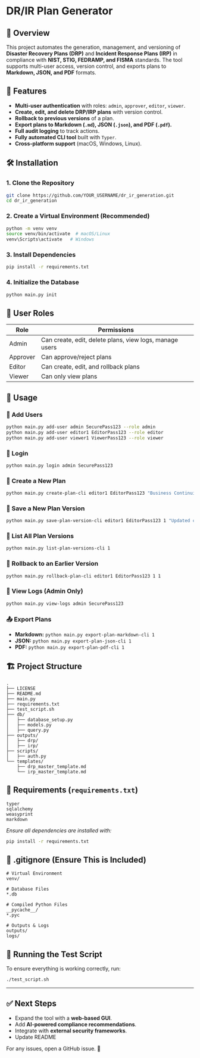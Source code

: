 # DR/IR Plan Generator

## 📌 Overview
This project automates the generation, management, and versioning of **Disaster Recovery Plans (DRP)** and **Incident Response Plans (IRP)** in compliance with **NIST, STIG, FEDRAMP, and FISMA** standards. The tool supports multi-user access, version control, and exports plans to **Markdown, JSON, and PDF** formats.

## 🚀 Features
- **Multi-user authentication** with roles: `admin`, `approver`, `editor`, `viewer`.
- **Create, edit, and delete DRP/IRP plans** with version control.
- **Rollback to previous versions** of a plan.
- **Export plans to Markdown (`.md`), JSON (`.json`), and PDF (`.pdf`).**
- **Full audit logging** to track actions.
- **Fully automated CLI tool** built with `Typer`.
- **Cross-platform support** (macOS, Windows, Linux).

## 🛠 Installation

### **1. Clone the Repository**
```bash
git clone https://github.com/YOUR_USERNAME/dr_ir_generation.git
cd dr_ir_generation
```

### **2. Create a Virtual Environment (Recommended)**
```bash
python -m venv venv
source venv/bin/activate  # macOS/Linux
venv\Scripts\activate   # Windows
```

### **3. Install Dependencies**
```bash
pip install -r requirements.txt
```

### **4. Initialize the Database**
```bash
python main.py init
```

## 🔑 User Roles
| Role      | Permissions |
|-----------|------------|
| Admin     | Can create, edit, delete plans, view logs, manage users |
| Approver  | Can approve/reject plans |
| Editor    | Can create, edit, and rollback plans |
| Viewer    | Can only view plans |

## 📌 Usage

### **👤 Add Users**
```bash
python main.py add-user admin SecurePass123 --role admin
python main.py add-user editor1 EditorPass123 --role editor
python main.py add-user viewer1 ViewerPass123 --role viewer
```

### **🔑 Login**
```bash
python main.py login admin SecurePass123
```

### **📄 Create a New Plan**
```bash
python main.py create-plan-cli editor1 EditorPass123 "Business Continuity Plan" drp "Initial test content"
```

### **📝 Save a New Plan Version**
```bash
python main.py save-plan-version-cli editor1 EditorPass123 1 "Updated content for DRP"
```

### **📜 List All Plan Versions**
```bash
python main.py list-plan-versions-cli 1
```

### **🔄 Rollback to an Earlier Version**
```bash
python main.py rollback-plan-cli editor1 EditorPass123 1 1
```

### **📑 View Logs (Admin Only)**
```bash
python main.py view-logs admin SecurePass123
```

### **📤 Export Plans**
- **Markdown:** `python main.py export-plan-markdown-cli 1`
- **JSON:** `python main.py export-plan-json-cli 1`
- **PDF:** `python main.py export-plan-pdf-cli 1`

## 🏗 Project Structure
```
.
├── LICENSE
├── README.md
├── main.py
├── requirements.txt
├── test_script.sh
├── db/
│   ├── database_setup.py
│   ├── models.py
│   ├── query.py
├── outputs/
│   ├── drp/
│   ├── irp/
├── scripts/
│   ├── auth.py
└── templates/
    ├── drp_master_template.md
    └── irp_master_template.md
```

## 📌 Requirements (`requirements.txt`)
```
typer
sqlalchemy
weasyprint
markdown
```
*Ensure all dependencies are installed with:*
```bash
pip install -r requirements.txt
```

## 📂 .gitignore (Ensure This is Included)
```
# Virtual Environment
venv/

# Database Files
*.db

# Compiled Python Files
__pycache__/
*.pyc

# Outputs & Logs
outputs/
logs/
```

## 🚀 Running the Test Script
To ensure everything is working correctly, run:
```bash
./test_script.sh
```

---

## ✅ Next Steps
- Expand the tool with a **web-based GUI**.
- Add **AI-powered compliance recommendations**.
- Integrate with **external security frameworks**.
- Update README

For any issues, open a GitHub issue. 🚀

